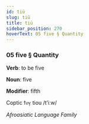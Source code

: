 ```yaml
---
id: tiü
slug: tiü
title: tiü
sidebar_position: 270
hoverText: 05 five § Quantity
---
```


### 05 five § Quantity

**Verb**: to be five

**Noun**: five

**Modifier**: fifth

Coptic ϯⲟⲩ tiou /tʼiːw/

*Afroasiatic Language Family*
